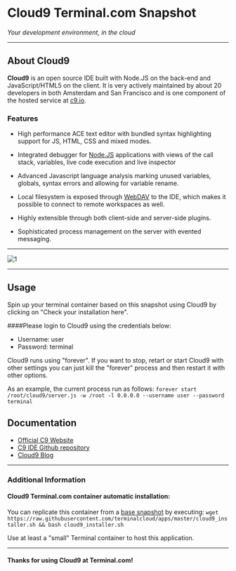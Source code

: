 # **Cloud9** Terminal.com Snapshot
*Your development environment, in the cloud*

---

## About Cloud9
**Cloud9** is an open source IDE built with Node.JS on the back-end and JavaScript/HTML5 on the client. It is very actively maintained by about 20 developers in both Amsterdam and San Francisco and is one component of the hosted service at [c9.io](http://c9.io).


### Features
- High performance ACE text editor with bundled syntax highlighting support for JS, HTML, CSS and mixed modes.

- Integrated debugger for [Node.JS](http://nodejs.org/) applications with views of the call stack, variables, live code execution and live inspector

- Advanced Javascript language analysis marking unused variables, globals, syntax errors and allowing for variable rename.

- Local filesystem is exposed through [WebDAV](http://en.wikipedia.org/wiki/WebDAV) to the IDE, which makes it possible to connect to remote workspaces as well.

- Highly extensible through both client-side and server-side plugins.

- Sophisticated process management on the server with evented messaging.

---

![1](https://d6ff1xmuve0sx.cloudfront.net/nc-3.0.305-f90fcd9e/static/homepage/images/c9-web/top-carrousel-1.png)

---

## Usage
Spin up your terminal container based on this snapshot using Cloud9 by clicking on "Check your installation here". 


####Please login to Cloud9 using the credentials below:

- Username: user
- Password: terminal


Cloud9 runs using "forever". If you want to stop, retart or start Cloud9 with other settings you can just kill the "forever" process and then restart it with other options. 

As an example, the current process run as follows:
`forever start /root/cloud9/server.js -w /root -l 0.0.0.0 --username user --password terminal`


## Documentation
- [Official C9 Website](https://c9.io/)
- [C9 IDE Github repository](https://github.com/ajaxorg/cloud9)
- [Cloud9 Blog](https://c9.io/site/blog)



---

### Additional Information
#### Cloud9 Terminal.com container automatic installation:
You can replicate this container from a [base snapshot](https://www.terminal.com/tiny/FzpHiTXG1K) by executing:
`wget https://raw.githubusercontent.com/terminalcloud/apps/master/cloud9_installer.sh && bash cloud9_installer.sh`

Use at least a "small" Terminal container to host this application. 

---

#### Thanks for using Cloud9 at Terminal.com!